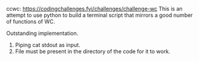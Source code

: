

ccwc: https://codingchallenges.fyi/challenges/challenge-wc
This is an attempt to use python to build a terminal script that mirrors a good number of functions of WC. 

Outstanding implementation.
1. Piping cat stdout as input.
2. File must be present in the directory of the code for it to work.
